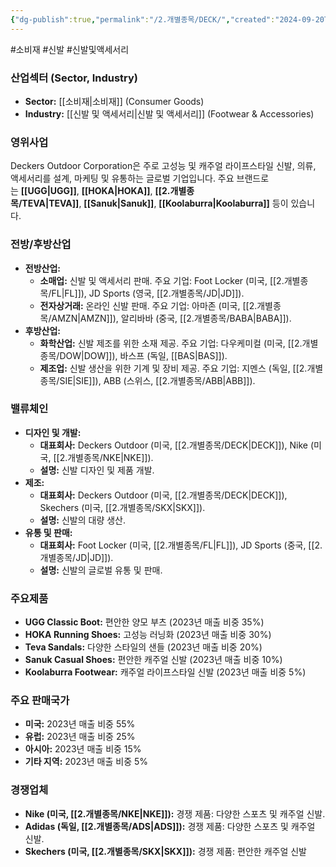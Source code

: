 ```yaml
---
{"dg-publish":true,"permalink":"/2.개별종목/DECK/","created":"2024-09-20T09:16:50.512+09:00","updated":"2025-06-03T20:05:58.683+09:00"}
---
```


#소비재 #신발 #신발및액세서리

### 산업섹터 (Sector, Industry)

- **Sector:** [[소비재\|소비재]] (Consumer Goods)
- **Industry:** [[신발 및 액세서리\|신발 및 액세서리]] (Footwear & Accessories)

### 영위사업

Deckers Outdoor Corporation은 주로 고성능 및 캐주얼 라이프스타일 신발, 의류, 액세서리를 설계, 마케팅 및 유통하는 글로벌 기업입니다. 주요 브랜드로는 **[[UGG\|UGG]]**, **[[HOKA\|HOKA]]**, **[[2.개별종목/TEVA\|TEVA]]**, **[[Sanuk\|Sanuk]]**, **[[Koolaburra\|Koolaburra]]** 등이 있습니다.

### 전방/후방산업

- **전방산업:**
    - **소매업:** 신발 및 액세서리 판매. 주요 기업: Foot Locker (미국, [[2.개별종목/FL\|FL]]), JD Sports (영국, [[2.개별종목/JD\|JD]]).
    - **전자상거래:** 온라인 신발 판매. 주요 기업: 아마존 (미국, [[2.개별종목/AMZN\|AMZN]]), 알리바바 (중국, [[2.개별종목/BABA\|BABA]]).
- **후방산업:**
    - **화학산업:** 신발 제조를 위한 소재 제공. 주요 기업: 다우케미컬 (미국, [[2.개별종목/DOW\|DOW]]), 바스프 (독일, [[BAS\|BAS]]).
    - **제조업:** 신발 생산을 위한 기계 및 장비 제공. 주요 기업: 지멘스 (독일, [[2.개별종목/SIE\|SIE]]), ABB (스위스, [[2.개별종목/ABB\|ABB]]).

### 밸류체인

- **디자인 및 개발:**
    - **대표회사:** Deckers Outdoor (미국, [[2.개별종목/DECK\|DECK]]), Nike (미국, [[2.개별종목/NKE\|NKE]]).
    - **설명:** 신발 디자인 및 제품 개발.
- **제조:**
    - **대표회사:** Deckers Outdoor (미국, [[2.개별종목/DECK\|DECK]]), Skechers (미국, [[2.개별종목/SKX\|SKX]]).
    - **설명:** 신발의 대량 생산.
- **유통 및 판매:**
    - **대표회사:** Foot Locker (미국, [[2.개별종목/FL\|FL]]), JD Sports (중국, [[2.개별종목/JD\|JD]]).
    - **설명:** 신발의 글로벌 유통 및 판매.

### 주요제품

- **UGG Classic Boot:** 편안한 양모 부츠 (2023년 매출 비중 35%)
- **HOKA Running Shoes:** 고성능 러닝화 (2023년 매출 비중 30%)
- **Teva Sandals:** 다양한 스타일의 샌들 (2023년 매출 비중 20%)
- **Sanuk Casual Shoes:** 편안한 캐주얼 신발 (2023년 매출 비중 10%)
- **Koolaburra Footwear:** 캐주얼 라이프스타일 신발 (2023년 매출 비중 5%)

### 주요 판매국가

- **미국:** 2023년 매출 비중 55%
- **유럽:** 2023년 매출 비중 25%
- **아시아:** 2023년 매출 비중 15%
- **기타 지역:** 2023년 매출 비중 5%

### 경쟁업체

- **Nike (미국, [[2.개별종목/NKE\|NKE]]):** 경쟁 제품: 다양한 스포츠 및 캐주얼 신발.
- **Adidas (독일, [[2.개별종목/ADS\|ADS]]):** 경쟁 제품: 다양한 스포츠 및 캐주얼 신발.
- **Skechers (미국, [[2.개별종목/SKX\|SKX]]):** 경쟁 제품: 편안한 캐주얼 신발